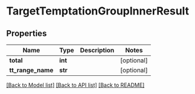 # TargetTemptationGroupInnerResult

## Properties
Name | Type | Description | Notes
------------ | ------------- | ------------- | -------------
**total** | **int** |  | [optional] 
**tt_range_name** | **str** |  | [optional] 

[[Back to Model list]](../README.md#documentation-for-models) [[Back to API list]](../README.md#documentation-for-api-endpoints) [[Back to README]](../README.md)


